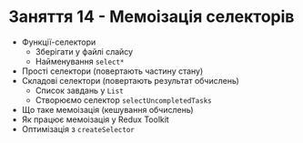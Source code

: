 # Заняття 14 - Мемоізація селекторів

- Функції-селектори
  - Зберігати у файлі слайсу
  - Найменування `select*`
- Прості селектори (повертають частину стану)
- Складові селектори (повертають результат обчислень)
  - Список завдань у `List`
  - Створюємо селектор `selectUncompletedTasks`
- Що таке мемоізація (кешування обчислень)
- Як працює мемоізація у Redux Toolkit
- Оптимізація з `createSelector`
